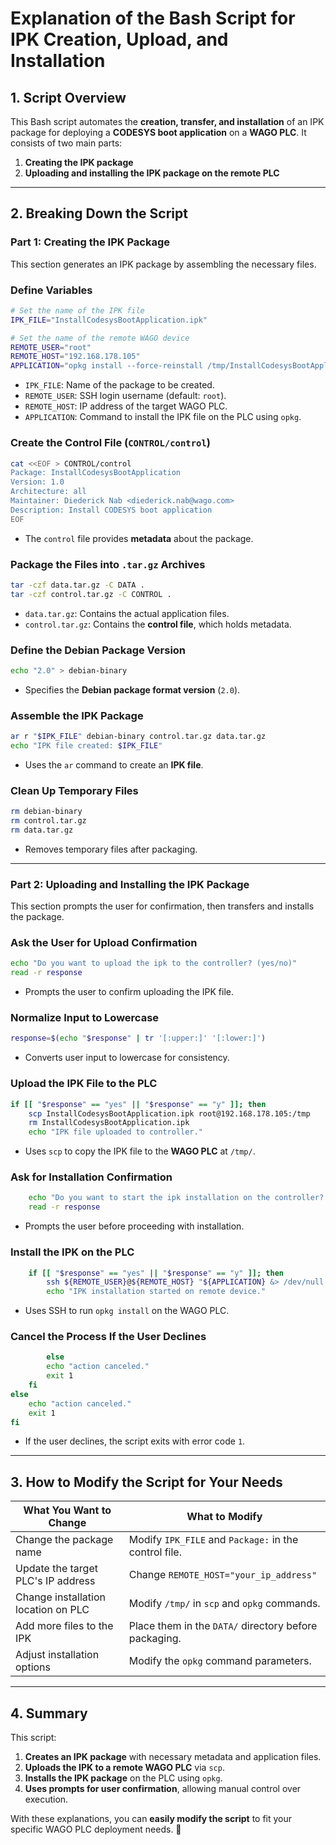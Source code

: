 # Explanation of the Bash Script for IPK Creation, Upload, and Installation

## **1. Script Overview**
This Bash script automates the **creation, transfer, and installation** of an IPK package for deploying a **CODESYS boot application** on a **WAGO PLC**. It consists of two main parts:
1. **Creating the IPK package**
2. **Uploading and installing the IPK package on the remote PLC**

---

## **2. Breaking Down the Script**

### **Part 1: Creating the IPK Package**
This section generates an IPK package by assembling the necessary files.

### **Define Variables**
```bash
# Set the name of the IPK file
IPK_FILE="InstallCodesysBootApplication.ipk"

# Set the name of the remote WAGO device
REMOTE_USER="root"
REMOTE_HOST="192.168.178.105"
APPLICATION="opkg install --force-reinstall /tmp/InstallCodesysBootApplication.ipk"
```
- `IPK_FILE`: Name of the package to be created.
- `REMOTE_USER`: SSH login username (default: `root`).
- `REMOTE_HOST`: IP address of the target WAGO PLC.
- `APPLICATION`: Command to install the IPK file on the PLC using `opkg`.

### **Create the Control File (`CONTROL/control`)**
```bash
cat <<EOF > CONTROL/control
Package: InstallCodesysBootApplication
Version: 1.0
Architecture: all
Maintainer: Diederick Nab <diederick.nab@wago.com>
Description: Install CODESYS boot application
EOF
```
- The `control` file provides **metadata** about the package.

### **Package the Files into `.tar.gz` Archives**
```bash
tar -czf data.tar.gz -C DATA .
tar -czf control.tar.gz -C CONTROL .
```
- `data.tar.gz`: Contains the actual application files.
- `control.tar.gz`: Contains the **control file**, which holds metadata.

### **Define the Debian Package Version**
```bash
echo "2.0" > debian-binary
```
- Specifies the **Debian package format version** (`2.0`).

### **Assemble the IPK Package**
```bash
ar r "$IPK_FILE" debian-binary control.tar.gz data.tar.gz
echo "IPK file created: $IPK_FILE"
```
- Uses the `ar` command to create an **IPK file**.

### **Clean Up Temporary Files**
```bash
rm debian-binary
rm control.tar.gz
rm data.tar.gz
```
- Removes temporary files after packaging.

---

### **Part 2: Uploading and Installing the IPK Package**
This section prompts the user for confirmation, then transfers and installs the package.

### **Ask the User for Upload Confirmation**
```bash
echo "Do you want to upload the ipk to the controller? (yes/no)"
read -r response
```
- Prompts the user to confirm uploading the IPK file.

### **Normalize Input to Lowercase**
```bash
response=$(echo "$response" | tr '[:upper:]' '[:lower:]')
```
- Converts user input to lowercase for consistency.

### **Upload the IPK File to the PLC**
```bash
if [[ "$response" == "yes" || "$response" == "y" ]]; then
    scp InstallCodesysBootApplication.ipk root@192.168.178.105:/tmp
    rm InstallCodesysBootApplication.ipk
    echo "IPK file uploaded to controller."
```
- Uses `scp` to copy the IPK file to the **WAGO PLC** at `/tmp/`.

### **Ask for Installation Confirmation**
```bash
    echo "Do you want to start the ipk installation on the controller? (yes/no)"
    read -r response
```
- Prompts the user before proceeding with installation.

### **Install the IPK on the PLC**
```bash
    if [[ "$response" == "yes" || "$response" == "y" ]]; then
        ssh ${REMOTE_USER}@${REMOTE_HOST} "${APPLICATION} &> /dev/null &"
        echo "IPK installation started on remote device."
```
- Uses SSH to run `opkg install` on the WAGO PLC.

### **Cancel the Process If the User Declines**
```bash
        else
        echo "action canceled."
        exit 1
    fi
else
    echo "action canceled."
    exit 1
fi
```
- If the user declines, the script exits with error code `1`.

---

## **3. How to Modify the Script for Your Needs**
| **What You Want to Change** | **What to Modify** |
|----------------------------|--------------------|
| Change the package name | Modify `IPK_FILE` and `Package:` in the control file. |
| Update the target PLC's IP address | Change `REMOTE_HOST="your_ip_address"` |
| Change installation location on PLC | Modify `/tmp/` in `scp` and `opkg` commands. |
| Add more files to the IPK | Place them in the `DATA/` directory before packaging. |
| Adjust installation options | Modify the `opkg` command parameters. |

---

## **4. Summary**
This script:
1. **Creates an IPK package** with necessary metadata and application files.
2. **Uploads the IPK to a remote WAGO PLC** via `scp`.
3. **Installs the IPK package** on the PLC using `opkg`.
4. **Uses prompts for user confirmation**, allowing manual control over execution.

With these explanations, you can **easily modify the script** to fit your specific WAGO PLC deployment needs. 🚀